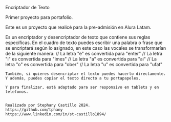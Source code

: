 Encriptador de Texto

Primer proyecto para portafolio.

Este es un proyecto que realicé para la pre-admisión en Alura Latam.

Es un encriptador y desencriptador de texto que contiene sus reglas específicas. 
En el cuadro de texto puedes escribir una palabra o frase que se encriptará según lo asignado, en este caso las vocales se transformarían de la siguiente manera: 
    // La letra "e" es convertida para "enter"
    // La letra "i" es convertida para "imes"
    // La letra "a" es convertida para "ai"
    // La letra "o" es convertida para "ober"
    // La letra "u" es convertida para "ufat"

    También, si quieres desencriptar el texto puedes hacerlo directamente. Y además, puedes copiar el texto directo a tu portapapeles.

    Y para finalizar, está adaptado para ser responsivo en tablets y en telefonos.


    Realizado por Stephany Castillo 2024.
    https://github.com/tphany
    https://www.linkedin.com/in/st-castillo1894/
